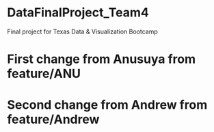 # DataFinalProject_Team4
Final project for Texas Data &amp; Visualization Bootcamp

# First change from Anusuya from feature/ANU
# Second change from Andrew from feature/Andrew
